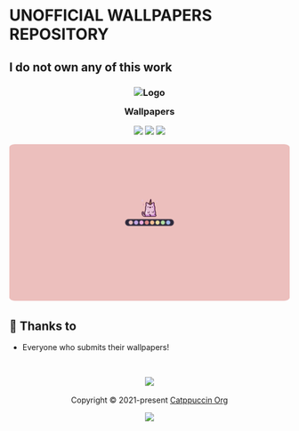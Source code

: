 <h1>UNOFFICIAL WALLPAPERS REPOSITORY</h1>
<h2>I do not own any of this work</h2>
<h3 align="center">
	<img src="https://raw.githubusercontent.com/catppuccin/catppuccin/main/assets/logos/exports/1544x1544_circle.png" width="100" alt="Logo"/><br/>
	<img src="https://raw.githubusercontent.com/catppuccin/catppuccin/main/assets/misc/transparent.png" height="30" width="0px"/>
	Wallpapers
	<img src="https://raw.githubusercontent.com/catppuccin/catppuccin/main/assets/misc/transparent.png" height="30" width="0px"/>
</h3>

<p align="center">
    <a href="https://github.com/catppuccin/wallpapers/stargazers"><img src="https://img.shields.io/github/stars/catppuccin/wallpapers?colorA=363a4f&colorB=b7bdf8&style=for-the-badge"></a>
    <a href="https://github.com/catppuccin/wallpapers/issues"><img src="https://img.shields.io/github/issues/catppuccin/wallpapers?colorA=363a4f&colorB=f5a97f&style=for-the-badge"></a>
    <a href="https://github.com/catppuccin/wallpapers/contributors"><img src="https://img.shields.io/github/contributors/catppuccin/wallpapers?colorA=363a4f&colorB=a6da95&style=for-the-badge"></a>
</p>

<p align="center">
  <img src="./minimalistic/flamingo_unicat.png" style="border-radius:2%"/>
</p>

## 💝 Thanks to

- Everyone who submits their wallpapers!

&nbsp;

<p align="center"><img src="https://raw.githubusercontent.com/catppuccin/catppuccin/main/assets/footers/gray0_ctp_on_line.svg?sanitize=true" /></p>
<p align="center">Copyright &copy; 2021-present <a href="https://github.com/catppuccin" target="_blank">Catppuccin Org</a>
<p align="center"><a href="https://github.com/catppuccin/catppuccin/blob/main/LICENSE"><img src="https://img.shields.io/static/v1.svg?style=for-the-badge&label=License&message=MIT&logoColor=d9e0ee&colorA=363a4f&colorB=b7bdf8"/></a></p>

